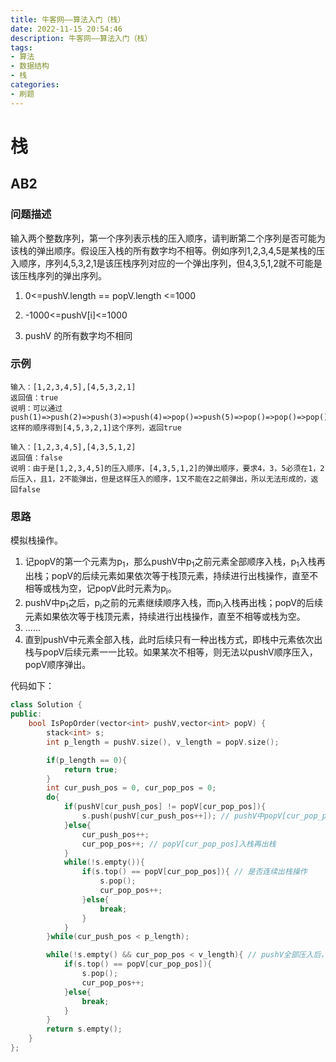 ```yaml
---
title: 牛客网——算法入门（栈）
date: 2022-11-15 20:54:46
description: 牛客网——算法入门（栈）
tags:
- 算法
- 数据结构
- 栈
categories:
- 刷题
---
```


# 栈

## AB2

### 问题描述

输入两个整数序列，第一个序列表示栈的压入顺序，请判断第二个序列是否可能为该栈的弹出顺序。假设压入栈的所有数字均不相等。例如序列1,2,3,4,5是某栈的压入顺序，序列4,5,3,2,1是该压栈序列对应的一个弹出序列，但4,3,5,1,2就不可能是该压栈序列的弹出序列。

1. 0<=pushV.length == popV.length <=1000

2. -1000<=pushV[i]<=1000

3. pushV 的所有数字均不相同

### 示例

```
输入：[1,2,3,4,5],[4,5,3,2,1]
返回值：true
说明：可以通过push(1)=>push(2)=>push(3)=>push(4)=>pop()=>push(5)=>pop()=>pop()=>pop()=>pop()
这样的顺序得到[4,5,3,2,1]这个序列，返回true
```

```
输入：[1,2,3,4,5],[4,3,5,1,2]
返回值：false
说明：由于是[1,2,3,4,5]的压入顺序，[4,3,5,1,2]的弹出顺序，要求4，3，5必须在1，2后压入，且1，2不能弹出，但是这样压入的顺序，1又不能在2之前弹出，所以无法形成的，返回false  
```

### 思路

模拟栈操作。

1. 记popV的第一个元素为p<sub>1</sub>，那么pushV中p<sub>1</sub>之前元素全部顺序入栈，p<sub>1</sub>入栈再出栈；popV的后续元素如果依次等于栈顶元素，持续进行出栈操作，直至不相等或栈为空，记popV此时元素为p<sub>i</sub>。
2. pushV中p<sub>1</sub>之后，p<sub>i</sub>之前的元素继续顺序入栈，而p<sub>i</sub>入栈再出栈；popV的后续元素如果依次等于栈顶元素，持续进行出栈操作，直至不相等或栈为空。
3. ......
4. 直到pushV中元素全部入栈，此时后续只有一种出栈方式，即栈中元素依次出栈与popV后续元素一一比较。如果某次不相等，则无法以pushV顺序压入，popV顺序弹出。

代码如下：

```c++
class Solution {
public:
    bool IsPopOrder(vector<int> pushV,vector<int> popV) {
        stack<int> s;
        int p_length = pushV.size(), v_length = popV.size();

        if(p_length == 0){
            return true;
        }
        int cur_push_pos = 0, cur_pop_pos = 0;
        do{
            if(pushV[cur_push_pos] != popV[cur_pop_pos]){
                s.push(pushV[cur_push_pos++]); // pushV中popV[cur_pop_pos]之前元素全部入栈
            }else{
                cur_push_pos++;
                cur_pop_pos++; // popV[cur_pop_pos]入栈再出栈
            }
            while(!s.empty()){
                if(s.top() == popV[cur_pop_pos]){ // 是否连续出栈操作
                    s.pop();
                    cur_pop_pos++;
                }else{
                    break;
                }
            }
        }while(cur_push_pos < p_length);

        while(!s.empty() && cur_pop_pos < v_length){ // pushV全部压入后，此时后续只有一种出栈
            if(s.top() == popV[cur_pop_pos]){
                s.pop();
                cur_pop_pos++;
            }else{
                break;
            }
        }
        return s.empty();
    }
};
```
